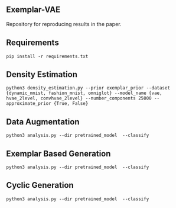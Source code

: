 ## Exemplar-VAE
Repository for reproducing results in the paper. 

## Requirements
```
pip install -r requirements.txt
```

## Density Estimation 
```
python3 density_estimation.py --prior exemplar_prior --dataset {dynamic_mnist, fashion_mnist, omniglot} --model_name {vae, hvae_2level, convhvae_2level} --number_components 25000 --approximate_prior {True, False} 
```

## Data Augmentation
```
python3 analysis.py --dir pretrained_model  --classify
```

## Exemplar Based Generation
```
python3 analysis.py --dir pretrained_model  --classify
```


## Cyclic Generation
```
python3 analysis.py --dir pretrained_model  --classify
```
